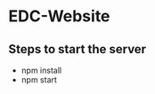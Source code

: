# EDC-Website

<h2>Steps to start the server</h2>

<ul>
  <li>npm install</li>
  <li>npm start</li>
</ul>
